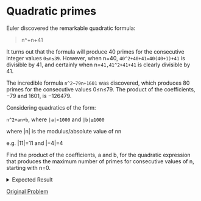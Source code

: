 # Quadratic primes

Euler discovered the remarkable quadratic formula:

> n^+n+41

It turns out that the formula will produce 40 primes for the consecutive integer values `0≤n≤39`. However, when n=40, `40^2+40+41=40(40+1)+41` is divisible by 41, and certainly when n=`41,41^2+41+41` is clearly divisible by 41.

The incredible formula `n^2−79n+1601` was discovered, which produces 80 primes for the consecutive values 0≤n≤79. The product of the coefficients, −79 and 1601, is −126479.

Considering quadratics of the form:

`n^2+an+b`, where `|a|<1000` and `|b|≤1000`

where |n| is the modulus/absolute value of nn  

e.g. |11|=11 and |−4|=4

Find the product of the coefficients, a and b, for the quadratic expression that produces the maximum number of primes for consecutive values of n, starting with n=0.

<details> 
<summary>Expected Result</summary>
```
-59231
```
</details>

[Original Problem](https://projecteuler.net/problem=27)
